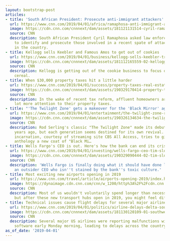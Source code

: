 ```yaml
---
layout: bootstrap-post
articles:
- title: 'South African President: Prosecute anti-immigrant attackers'
  url: https://www.cnn.com/2019/04/01/africa/ramaphosa-anti-immigrant-attacks-intl/index.html
  image: https://cdn.cnn.com/cnnnext/dam/assets/181121131514-cyril-ramaphosa-interview-super-tease.jpg
  source: CNN
  description: South African President Cyril Ramaphosa asked law enforcement agents
    to identify and prosecute those involved in a recent spate of attacks on immigrants
    in the country.
- title: Kellogg sells Keebler and Famous Amos to get out of cookies
  url: https://www.cnn.com/2019/04/01/business/kellogg-sells-keebler-trnd/index.html
  image: https://cdn.cnn.com/cnnnext/dam/assets/181112165559-02-kellogg-cookie-sale-111218-restricted-super-tease.jpg
  source: CNN
  description: Kellogg is getting out of the cookie business to focus on snacks and
    cereal.
- title: When $30,000 property taxes hit a little harder
  url: https://www.cnn.com/2019/04/01/success/property-taxes-real-estate-market/index.html
  image: https://cdn.cnn.com/cnnnext/dam/assets/190329170414-property-taxes-real-estate-market-restricted-super-tease.jpg
  source: CNN
  description: In the wake of recent tax reform, affluent homeowners are paying a
    lot more attention to their property taxes.
- title: "'The Twilight Zone' gets a makeover for the 'Black Mirror' age"
  url: https://www.cnn.com/2019/04/01/entertainment/the-twilight-zone-review/index.html
  image: https://cdn.cnn.com/cnnnext/dam/assets/190326134634-the-twilight-zone-jordan-peele-super-tease.jpg
  source: CNN
  description: Rod Serling's classic "The Twilight Zone" made its debut almost 60
    years ago, but each generation seems destined for its own revival. The latest
    incarnation, courtesy of streaming site CBS All Access, tries to give the sci-fi
    anthology a new coat of "Black Mi…
- title: Wells Fargo's CEO is out. Here's how the bank can end its crisis
  url: https://www.cnn.com/2019/04/01/investing/wells-fargo-ceo-tim-sloan/index.html
  image: https://cdn.cnn.com/cnnnext/dam/assets/190329090444-02-tim-sloan-0312-super-tease.jpg
  source: CNN
  description: 'Wells Fargo is finally doing what it should have done long ago: Hire
    an outsider CEO who isn''t stained by the bank''s toxic culture.'
- title: Most exciting new airports opening in 2019
  url: https://www.cnn.com/travel/article/airports-opening-2019/index.html
  image: https://dynaimage.cdn.cnn.com/cnn/w_1200/http%3A%2F%2Fcdn.cnn.com%2Fcnnnext%2Fdam%2Fassets%2F181017165103-beijing-daxing-terminal-super-tease.jpg
  source: CNN
  description: Most of us wouldn't voluntarily spend longer than necessary in an airport,
    but after these new transport hubs open in 2019, you might feel differently.
- title: Technical issues cause flight delays for several major airlines
  url: https://www.cnn.com/2019/04/01/politics/airline-delays-delta-southwest-american/index.html
  image: https://cdn.cnn.com/cnnnext/dam/assets/181130120109-01-southwest-airlines-file-super-tease.jpg
  source: CNN
  description: Several major US airlines were reporting malfunctions with flight planning
    software early Monday morning, leading to delays across the country.
as_of_date: '2019-04-01'
---
```


